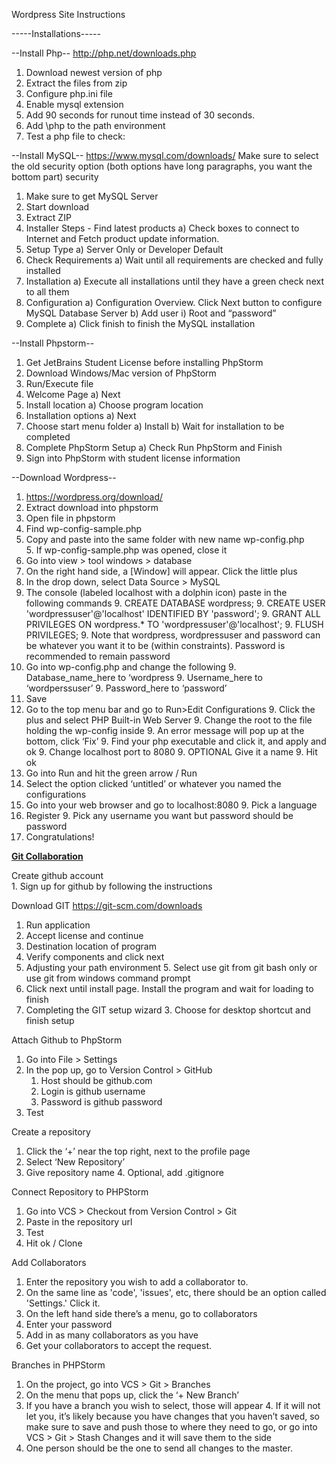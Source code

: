 Wordpress Site Instructions

-----Installations-----

--Install Php--
	http://php.net/downloads.php 
1. Download newest version of php
2. Extract the files from zip
3. Configure php.ini file
4. Enable mysql extension 
5. Add 90 seconds for runout time instead of 30 seconds. 
6. Add \php to the path environment 
7. Test a php file to check: <?php phpinfo(); ?>

--Install MySQL--
https://www.mysql.com/downloads/ 
	Make sure to select the old security option (both options have long paragraphs, you want the bottom part) security 
1. Make sure to get MySQL Server
2. Start download
3. Extract ZIP
4. Installer Steps - Find latest products
    a) Check boxes to connect to Internet and Fetch product update information.
5. Setup Type
    a) Server Only or Developer Default
6. Check Requirements
    a) Wait until all requirements are checked and fully installed
7. Installation 
    a) Execute all installations until they have a green check next to all them
8. Configuration 
    a) Configuration Overview. Click Next button to configure MySQL Database Server 
    b) Add user
        i) Root and “password”
9. Complete
    a) Click finish to finish the MySQL installation

--Install Phpstorm--
1. Get JetBrains Student License before installing PhpStorm
2. Download Windows/Mac version of PhpStorm
3. Run/Execute file
4. Welcome Page
    a) Next 
5. Install location
    a) Choose program location 
6. Installation options
    a) Next 
7. Choose start menu folder 
    a) Install 
    b) Wait for installation to be completed
8. Complete PhpStorm Setup
    a) Check Run PhpStorm and Finish 
9. Sign into PhpStorm with student license information 

--Download Wordpress--
1. https://wordpress.org/download/ 
2. Extract download into phpstorm
3. Open file in phpstorm
4. Find wp-config-sample.php
5. Copy and paste into the same folder with new name wp-config.php <br>
    5. If wp-config-sample.php was opened, close it
6. Go into view > tool windows > database
7. On the right hand side, a [Window] will appear. Click the little plus
8. In the drop down, select Data Source > MySQL
9. The console (labeled localhost with a dolphin icon) paste in the following commands 
    9. CREATE DATABASE wordpress;
    9. CREATE USER 'wordpressuser'@'localhost' IDENTIFIED BY 'password';
    9. GRANT ALL PRIVILEGES ON wordpress.* TO 'wordpressuser'@'localhost';
    9. FLUSH PRIVILEGES;
        9. Note that wordpress, wordpressuser and password can be whatever you want it to be (within constraints). Password is recommended to remain password 
10. Go into wp-config.php and change the following
    9. Database_name_here to ‘wordpress
    9. Username_here to ‘wordperssuser’
    9. Password_here to ‘password’
11. Save
12. Go to the top menu bar and go to Run>Edit Configurations 
    9. Click the plus and select PHP Built-in Web Server 
    9. Change the root to the file holding the wp-config inside 
    9. An error message will pop up at the bottom, click ‘Fix’
    9. Find your php executable and click it, and apply and ok
    9. Change localhost port to 8080 
    9. OPTIONAL Give it a name
    9. Hit ok
13. Go into Run and hit the green arrow / Run
14. Select the option clicked ‘untitled’ or whatever you named the configurations 
15. Go into your web browser and go to localhost:8080
    9. Pick a language 
16. Register 
    9. Pick any username you want but password should be password
17. Congratulations!

<b><u>Git Collaboration</u></b>

Create github account 
<br> 1. Sign up for github by following the instructions 

Download GIT
https://git-scm.com/downloads
1. Run application 
2. Accept license and continue 
3. Destination location of program 
4. Verify components and click next
5. Adjusting your path environment 
    5. Select use git from git bash only or use git from windows command prompt
6. Click next until install page. Install the program and wait for loading to finish 
7. Completing the GIT setup wizard
    3. Choose for desktop shortcut and finish setup

Attach Github to PhpStorm
1. Go into File > Settings
2. In the pop up, go to Version Control > GitHub
    1. Host should be github.com
    2. Login is github username
    3. Password is github password
2. Test

Create a repository
1. Click the ‘+’ near the top right, next to the profile page
2. Select ‘New Repository’ 
3. Give repository name 
    4. Optional, add .gitignore


Connect Repository to PHPStorm
1. Go into VCS > Checkout from Version Control > Git
2. Paste in the repository url
3. Test
4.  Hit ok / Clone

Add Collaborators
1. Enter the repository you wish to add a collaborator to.
2. On the same line as 'code', 'issues', etc, there should be an option called 'Settings.' Click it.
3. On the left hand side there’s a menu, go to collaborators
4. Enter your password
5. Add in as many collaborators as you have
6. Get your collaborators to accept the request. 

Branches in PHPStorm
1. On the project, go into VCS > Git > Branches 
2. On the menu that pops up, click the ‘+ New Branch’
3. If you have a branch you wish to select, those will appear
    4. If it will not let you, it’s likely because you have changes that you haven’t saved, so make sure to save and push those to where they need to go, or go into VCS > Git > Stash Changes and it will save them to the side
4. One person should be the one to send all changes to the master.
